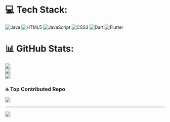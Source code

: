 
# 💻 Tech Stack:
![Java](https://img.shields.io/badge/java-%23ED8B00.svg?style=for-the-badge&logo=openjdk&logoColor=white) ![HTML5](https://img.shields.io/badge/html5-%23E34F26.svg?style=for-the-badge&logo=html5&logoColor=white) ![JavaScript](https://img.shields.io/badge/javascript-%23323330.svg?style=for-the-badge&logo=javascript&logoColor=%23F7DF1E) ![CSS3](https://img.shields.io/badge/css3-%231572B6.svg?style=for-the-badge&logo=css3&logoColor=white) ![Dart](https://img.shields.io/badge/dart-%230175C2.svg?style=for-the-badge&logo=dart&logoColor=white) ![Flutter](https://img.shields.io/badge/Flutter-%2302569B.svg?style=for-the-badge&logo=Flutter&logoColor=white)
# 📊 GitHub Stats:
![](https://github-readme-stats.vercel.app/api?username=LePham1111&theme=dark&hide_border=false&include_all_commits=true&count_private=true)<br/>
![](https://github-readme-streak-stats.herokuapp.com/?user=LePham1111&theme=dark&hide_border=false)<br/>
![](https://github-readme-stats.vercel.app/api/top-langs/?username=LePham1111&theme=dark&hide_border=false&include_all_commits=true&count_private=true&layout=compact)

### 🔝 Top Contributed Repo
![](https://github-contributor-stats.vercel.app/api?username=LePham1111&limit=5&theme=dark&combine_all_yearly_contributions=true)

---
[![](https://visitcount.itsvg.in/api?id=LePham1111&icon=0&color=0)](https://visitcount.itsvg.in)

<!-- Proudly created with GPRM ( https://gprm.itsvg.in ) -->
